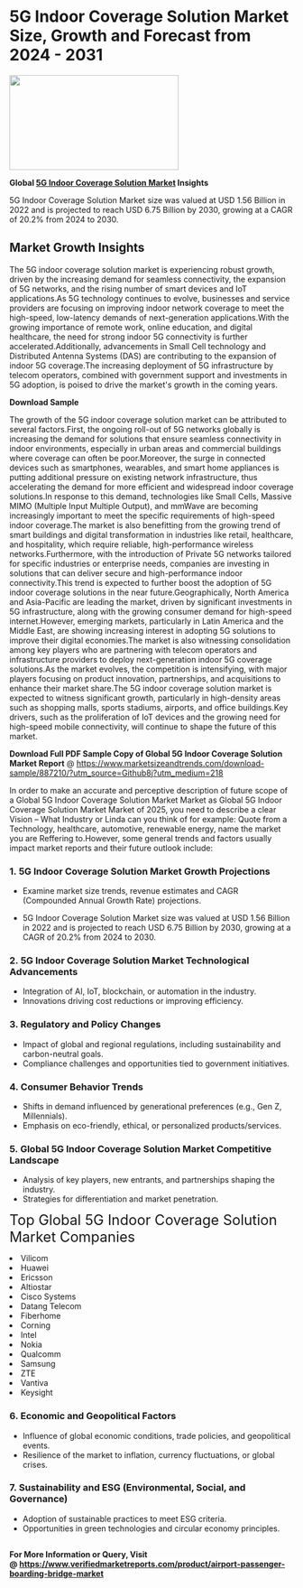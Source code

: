 <H1>5G Indoor Coverage Solution Market Size, Growth and Forecast from 2024 - 2031</H1><img class="aligncenter size-medium wp-image-584254" src="https://thirdeyenews.in/wp-content/uploads/2024/09/Global-Market-Research-300x168.jpeg" alt="" width="300" height="168" /><p><strong>Global&nbsp;<a href="https://www.marketsizeandtrends.com/download-sample/887210/?utm_source=Github8j?utm_medium=218">5G Indoor Coverage Solution Market</a> Insights</strong></p><p>5G Indoor Coverage Solution Market size was valued at USD 1.56 Billion in 2022 and is projected to reach USD 6.75 Billion by 2030, growing at a CAGR of 20.2% from 2024 to 2030.</p><p><h2>Market Growth Insights</h2> <p>The 5G indoor coverage solution market is experiencing robust growth, driven by the increasing demand for seamless connectivity, the expansion of 5G networks, and the rising number of smart devices and IoT applications.As 5G technology continues to evolve, businesses and service providers are focusing on improving indoor network coverage to meet the high-speed, low-latency demands of next-generation applications.With the growing importance of remote work, online education, and digital healthcare, the need for strong indoor 5G connectivity is further accelerated.Additionally, advancements in Small Cell technology and Distributed Antenna Systems (DAS) are contributing to the expansion of indoor 5G coverage.The increasing deployment of 5G infrastructure by telecom operators, combined with government support and investments in 5G adoption, is poised to drive the market's growth in the coming years.</p> <p><strong>Download Sample</strong></p> <p>The growth of the 5G indoor coverage solution market can be attributed to several factors.First, the ongoing roll-out of 5G networks globally is increasing the demand for solutions that ensure seamless connectivity in indoor environments, especially in urban areas and commercial buildings where coverage can often be poor.Moreover, the surge in connected devices such as smartphones, wearables, and smart home appliances is putting additional pressure on existing network infrastructure, thus accelerating the demand for more efficient and widespread indoor coverage solutions.In response to this demand, technologies like Small Cells, Massive MIMO (Multiple Input Multiple Output), and mmWave are becoming increasingly important to meet the specific requirements of high-speed indoor coverage.The market is also benefitting from the growing trend of smart buildings and digital transformation in industries like retail, healthcare, and hospitality, which require reliable, high-performance wireless networks.Furthermore, with the introduction of Private 5G networks tailored for specific industries or enterprise needs, companies are investing in solutions that can deliver secure and high-performance indoor connectivity.This trend is expected to further boost the adoption of 5G indoor coverage solutions in the near future.Geographically, North America and Asia-Pacific are leading the market, driven by significant investments in 5G infrastructure, along with the growing consumer demand for high-speed internet.However, emerging markets, particularly in Latin America and the Middle East, are showing increasing interest in adopting 5G solutions to improve their digital economies.The market is also witnessing consolidation among key players who are partnering with telecom operators and infrastructure providers to deploy next-generation indoor 5G coverage solutions.As the market evolves, the competition is intensifying, with major players focusing on product innovation, partnerships, and acquisitions to enhance their market share.The 5G indoor coverage solution market is expected to witness significant growth, particularly in high-density areas such as shopping malls, sports stadiums, airports, and office buildings.Key drivers, such as the proliferation of IoT devices and the growing need for high-speed mobile connectivity, will continue to shape the future of this market.<p><span class=""><strong>Download Full PDF Sample Copy of Global 5G Indoor Coverage Solution Market Report</strong> @ <a href="https://www.marketsizeandtrends.com/download-sample/887210/?utm_source=Github8j?utm_medium=218" target="_blank">https://www.marketsizeandtrends.com/download-sample/887210/?utm_source=Github8j?utm_medium=218</a></span></p><p>In order to make an accurate and perceptive description of future scope of a Global&nbsp;5G Indoor Coverage Solution Market Market as Global&nbsp;5G Indoor Coverage Solution Market Market of 2025, you need to describe a clear Vision &ndash; What Industry or Linda can you think of for example: Quote from a Technology, healthcare, automotive, renewable energy, name the market you are Reffering to.However, some general trends and factors usually impact market reports and their future outlook include:</p><h3>1.&nbsp;<strong>5G Indoor Coverage Solution Market Growth Projections</strong></h3><ul><li>Examine market size trends, revenue estimates and CAGR (Compounded Annual Growth Rate) projections.</li><li><p>5G Indoor Coverage Solution Market size was valued at USD 1.56 Billion in 2022 and is projected to reach USD 6.75 Billion by 2030, growing at a CAGR of 20.2% from 2024 to 2030.</p></li></ul><h3>2.&nbsp;<strong>5G Indoor Coverage Solution Market Technological Advancements</strong></h3><ul><li>Integration of AI, IoT, blockchain, or automation in the industry.</li><li>Innovations driving cost reductions or improving efficiency.</li></ul><h3>3.&nbsp;<strong>Regulatory and Policy Changes</strong></h3><ul><li>Impact of global and regional regulations, including sustainability and carbon-neutral goals.</li><li>Compliance challenges and opportunities tied to government initiatives.</li></ul><h3>4.&nbsp;<strong>Consumer Behavior Trends</strong></h3><ul><li>Shifts in demand influenced by generational preferences (e.g., Gen Z, Millennials).</li><li>Emphasis on eco-friendly, ethical, or personalized products/services.</li></ul><h3>5.&nbsp;<strong>Global 5G Indoor Coverage Solution Market Competitive Landscape</strong></h3><ul><li>Analysis of key players, new entrants, and partnerships shaping the industry.</li><li>Strategies for differentiation and market penetration.</li></ul><p data-pm-slice="1 1 []"><span style="color: inherit; font-family: inherit; font-size: 25px;">Top Global 5G Indoor Coverage Solution Market Companies</span></p><div class="" data-test-id=""><p><li>Vilicom</li><li> Huawei</li><li> Ericsson</li><li> Altiostar</li><li> Cisco Systems</li><li> Datang Telecom</li><li> Fiberhome</li><li> Corning</li><li> Intel</li><li> Nokia</li><li> Qualcomm</li><li> Samsung</li><li> ZTE</li><li> Vantiva</li><li> Keysight</li></p></div><h3>6.&nbsp;<strong>Economic and Geopolitical Factors</strong></h3><ul><li>Influence of global economic conditions, trade policies, and geopolitical events.</li><li>Resilience of the market to inflation, currency fluctuations, or global crises.</li></ul><h3>7.&nbsp;<strong>Sustainability and ESG (Environmental, Social, and Governance)</strong></h3><ul><li>Adoption of sustainable practices to meet ESG criteria.</li><li>Opportunities in green technologies and circular economy principles.</li></ul><h2><strong style="font-size: 14px;">For More Information or Query, Visit @&nbsp;</strong><a style="background-color: #ffffff; font-size: 14px;" href="https://www.marketsizeandtrends.com/report/5g-indoor-coverage-solution-market/" target="_blank">https://www.verifiedmarketreports.com/product/airport-passenger-boarding-bridge-market</a></h2>